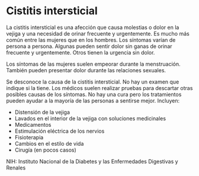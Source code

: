 Cistitis intersticial
=====================


La cistitis intersticial es una afección que causa molestias o dolor en la vejiga y una necesidad de orinar frecuente y urgentemente. Es mucho más común entre las mujeres que en los hombres. Los síntomas varían de persona a persona. Algunas pueden sentir dolor sin ganas de orinar frecuente y urgentemente. Otros tienen la urgencia sin dolor. 


Los síntomas de las mujeres suelen empeorar durante la menstruación. También pueden presentar dolor durante las relaciones sexuales. 


Se desconoce la causa de la cistitis intersticial. No hay un examen que indique si la tiene. Los médicos suelen realizar pruebas para descartar otras posibles causas de los síntomas. No hay una cura pero los tratamientos pueden ayudar a la mayoría de las personas a sentirse mejor. Incluyen:

* Distensión de la vejiga
* Lavados en el interior de la vejiga con soluciones medicinales
* Medicamentos
* Estimulación eléctrica de los nervios
* Fisioterapia
* Cambios en el estilo de vida
* Cirugía (en pocos casos)


NIH: Instituto Nacional de la Diabetes y las Enfermedades Digestivas y Renales 

